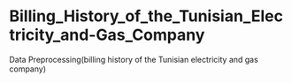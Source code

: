 # Billing_History_of_the_Tunisian_Electricity_and-Gas_Company
Data Preprocessing(billing history of the Tunisian electricity and gas company)
